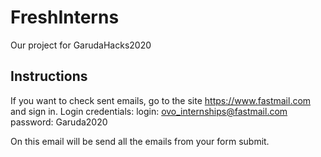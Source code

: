 # FreshInterns
Our project for GarudaHacks2020

## Instructions

If you want to check sent emails, go to the site https://www.fastmail.com and sign in.
Login credentials:
login: ovo_internships@fastmail.com
password: Garuda2020

On this email will be send all the emails from your form submit.
